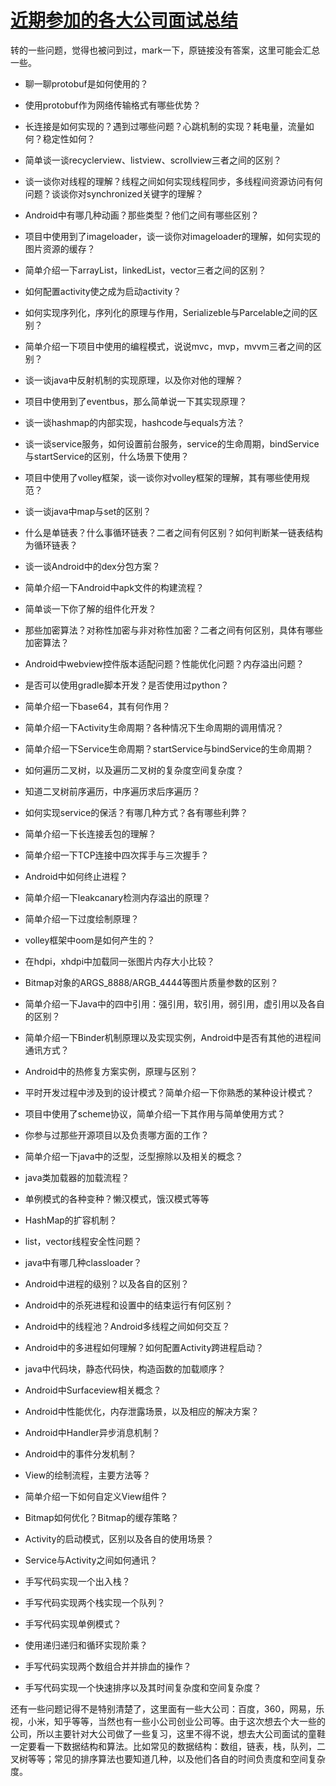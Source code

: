 # [近期参加的各大公司面试总结](http://blog.csdn.net/qq_23547831/article/details/52343837)

转的一些问题，觉得也被问到过，mark一下，原链接没有答案，这里可能会汇总一些。

* 聊一聊protobuf是如何使用的？

* 使用protobuf作为网络传输格式有哪些优势？

* 长连接是如何实现的？遇到过哪些问题？心跳机制的实现？耗电量，流量如何？稳定性如何？

* 简单谈一谈recyclerview、listview、scrollview三者之间的区别？

* 谈一谈你对线程的理解？线程之间如何实现线程同步，多线程间资源访问有何问题？谈谈你对synchronized关键字的理解？

* Android中有哪几种动画？那些类型？他们之间有哪些区别？

* 项目中使用到了imageloader，谈一谈你对imageloader的理解，如何实现的图片资源的缓存？

* 简单介绍一下arrayList，linkedList，vector三者之间的区别？

* 如何配置activity使之成为启动activity？

* 如何实现序列化，序列化的原理与作用，Serializeble与Parcelable之间的区别？

* 简单介绍一下项目中使用的编程模式，说说mvc，mvp，mvvm三者之间的区别？

* 谈一谈java中反射机制的实现原理，以及你对他的理解？

* 项目中使用到了eventbus，那么简单说一下其实现原理？

* 谈一谈hashmap的内部实现，hashcode与equals方法？

* 谈一谈service服务，如何设置前台服务，service的生命周期，bindService与startService的区别，什么场景下使用？

* 项目中使用了volley框架，谈一谈你对volley框架的理解，其有哪些使用规范？

* 谈一谈java中map与set的区别？

* 什么是单链表？什么事循环链表？二者之间有何区别？如何判断某一链表结构为循环链表？

* 谈一谈Android中的dex分包方案？

* 简单介绍一下Android中apk文件的构建流程？

* 简单谈一下你了解的组件化开发？

* 那些加密算法？对称性加密与非对称性加密？二者之间有何区别，具体有哪些加密算法？

* Android中webview控件版本适配问题？性能优化问题？内存溢出问题？

* 是否可以使用gradle脚本开发？是否使用过python？

* 简单介绍一下base64，其有何作用？

* 简单介绍一下Activity生命周期？各种情况下生命周期的调用情况？

* 简单介绍一下Service生命周期？startService与bindService的生命周期？

* 如何遍历二叉树，以及遍历二叉树的复杂度空间复杂度？

* 知道二叉树前序遍历，中序遍历求后序遍历？

* 如何实现service的保活？有哪几种方式？各有哪些利弊？

* 简单介绍一下长连接丢包的理解？

* 简单介绍一下TCP连接中四次挥手与三次握手？

* Android中如何终止进程？

* 简单介绍一下leakcanary检测内存溢出的原理？

* 简单介绍一下过度绘制原理？

* volley框架中oom是如何产生的？

* 在hdpi，xhdpi中加载同一张图片内存大小比较？

* Bitmap对象的ARGS\_8888/ARGB\_4444等图片质量参数的区别？

* 简单介绍一下Java中的四中引用：强引用，软引用，弱引用，虚引用以及各自的区别？

* 简单介绍一下Binder机制原理以及实现实例，Android中是否有其他的进程间通讯方式？

* Android中的热修复方案实例，原理与区别？

* 平时开发过程中涉及到的设计模式？简单介绍一下你熟悉的某种设计模式？

* 项目中使用了scheme协议，简单介绍一下其作用与简单使用方式？

* 你参与过那些开源项目以及负责哪方面的工作？

* 简单介绍一下java中的泛型，泛型擦除以及相关的概念？

* java类加载器的加载流程？

* 单例模式的各种变种？懒汉模式，饿汉模式等等

* HashMap的扩容机制？

* list，vector线程安全性问题？

* java中有哪几种classloader？

* Android中进程的级别？以及各自的区别？

* Android中的杀死进程和设置中的结束运行有何区别？

* Android中的线程池？Android多线程之间如何交互？

* Android中的多进程如何理解？如何配置Activity跨进程启动？

* java中代码块，静态代码快，构造函数的加载顺序？

* Android中Surfaceview相关概念？

* Android中性能优化，内存泄露场景，以及相应的解决方案？

* Android中Handler异步消息机制？

* Android中的事件分发机制？

* View的绘制流程，主要方法等？

* 简单介绍一下如何自定义View组件？

* Bitmap如何优化？Bitmap的缓存策略？

* Activity的启动模式，区别以及各自的使用场景？

* Service与Activity之间如何通讯？

* 手写代码实现一个出入栈？

* 手写代码实现两个栈实现一个队列？

* 手写代码实现单例模式？

* 使用递归递归和循环实现阶乘？

* 手写代码实现两个数组合并并排血的操作？

* 手写代码实现一个快速排序以及其时间复杂度和空间复杂度？

还有一些问题记得不是特别清楚了，这里面有一些大公司：百度，360，网易，乐视，小米，知乎等等，当然也有一些小公司创业公司等。由于这次想去个大一些的公司，所以主要针对大公司做了一些复习，这里不得不说，想去大公司面试的童鞋一定要看一下数据结构和算法。比如常见的数据结构：数组，链表，栈，队列，二叉树等等；常见的排序算法也要知道几种，以及他们各自的时间负责度和空间复杂度。

